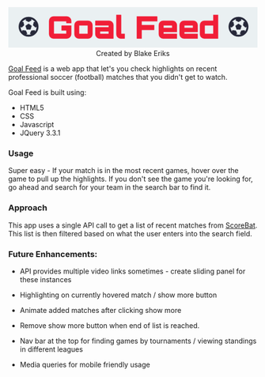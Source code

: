 
<p align="center"><img  src="./static/img/GoalFeedTitle.png"/>Created by Blake Eriks</p>

[Goal Feed](https://goal-feed.vercel.app/) is a web app that let's you check highlights on recent professional soccer (football) matches that you didn't get to watch.

Goal Feed is built using:
* HTML5
* CSS
* Javascript
* JQuery 3.3.1

### Usage

Super easy - If your match is in the most recent games, hover over the game to pull up the highlights. If you don't see the game you're looking for, go ahead and search for your team in the search bar to find it.

### Approach

This app uses a single API call to get a list of recent matches from [ScoreBat](https://www.scorebat.com). This list is then filtered based on what the user enters into the search field.

### Future Enhancements:

* API provides multiple video links sometimes - create sliding panel for these instances

* Highlighting on currently hovered match / show more button

* Animate added matches after clicking show more

* Remove show more button when end of list is reached.

* Nav bar at the top for finding games by tournaments / viewing standings in different leagues

* Media queries for mobile friendly usage